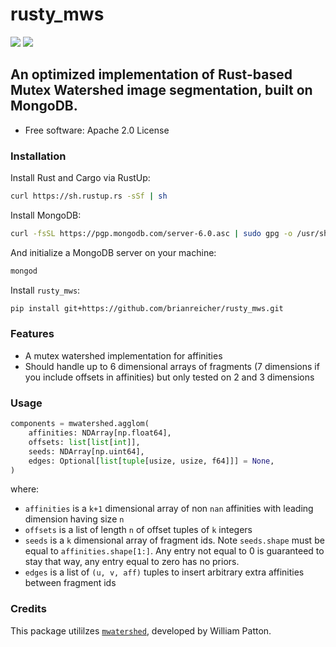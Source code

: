 # rusty_mws

[![](https://img.shields.io/pypi/pyversions/mwatershed.svg)](https://pypi.python.org/pypi/mwatershed)
[![](https://img.shields.io/badge/code%20style-black-000000.svg)](https://github.com/ambv/black)


## An optimized implementation of Rust-based Mutex Watershed image segmentation, built on MongoDB.



* Free software: Apache 2.0 License

### Installation

Install Rust and Cargo via RustUp:

```bash
curl https://sh.rustup.rs -sSf | sh
```


Install MongoDB:

```bash
curl -fsSL https://pgp.mongodb.com/server-6.0.asc | sudo gpg -o /usr/share/keyrings/mongodb-server-6.0.gpg --dearmor
```


And initialize a MongoDB server on your machine:

```bash
mongod
```


Install `rusty_mws`:

```bash
pip install git+https://github.com/brianreicher/rusty_mws.git
```

### Features

* A mutex watershed implementation for affinities
* Should handle up to 6 dimensional arrays of fragments (7 dimensions if you include offsets in affinities) but only tested on 2 and 3 dimensions

### Usage

```python
components = mwatershed.agglom(
    affinities: NDArray[np.float64],
    offsets: list[list[int]],
    seeds: NDArray[np.uint64],
    edges: Optional[list[tuple[usize, usize, f64]]] = None,
)
```
where:
* `affinities` is a `k+1` dimensional array of non `nan` affinities with leading dimension having size `n`
* `offsets` is a list of length `n` of offset tuples of `k` integers
* `seeds` is a `k` dimensional array of fragment ids. Note `seeds.shape` must be equal to `affinities.shape[1:]`. Any entry not equal to 0 is guaranteed to stay that way, any entry equal to zero has no priors.
* `edges` is a list of `(u, v, aff)` tuples to insert arbitrary extra affinities between fragment ids

### Credits

This package utililzes [`mwatershed`](https://github.com/pattonw/mwatershed), developed by William Patton.